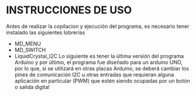 # INSTRUCCIONES DE USO

Antes de realizar la copilacion y ejecución del programa, es necesario tener instalado las siguientes lobrerias
-	MD_MENU
-	MD_SWITCH
-	LiquidCrystal_I2C
Lo siguiente es tener la última versión del programa Arduino y por último, el programa fue diseñado para un arduino UNO, por lo que, si se utilizará en otras placas Arduino, se deberá cambiar los pines de comunicación  I2C u otras entradas que requieran alguna aplicación en particular (PWM) que estén siendo ocupadas por un botón o salida digital 

